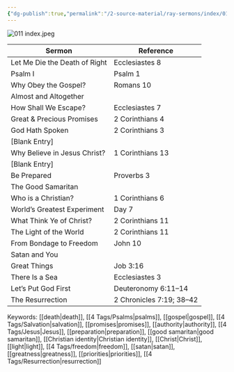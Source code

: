 ```yaml
---
{"dg-publish":true,"permalink":"/2-source-material/ray-sermons/index/011-jun-1960-aug-1960/"}
---
```


![011 index.jpeg](/img/user/2%20Source%20Material/Ray%20Sermons/Scans/011%20index.jpeg)

| Sermon                          | Reference                   |
|---------------------------------|-----------------------------|
| Let Me Die the Death of Right  | Ecclesiastes 8              |
| Psalm I                         | Psalm 1                    |
| Why Obey the Gospel?            | Romans 10                  |
| Almost and Altogether           |                             |
| How Shall We Escape?            | Ecclesiastes 7             |
| Great & Precious Promises       | 2 Corinthians 4            |
| God Hath Spoken                 | 2 Corinthians 3            |
| [Blank Entry]                   |                             |
| Why Believe in Jesus Christ?    | 1 Corinthians 13           |
| [Blank Entry]                   |                             |
| Be Prepared                     | Proverbs 3                 |
| The Good Samaritan              |                             |
| Who is a Christian?            | 1 Corinthians 6            |
| World’s Greatest Experiment     | Day 7                      |
| What Think Ye of Christ?        | 2 Corinthians 11           |
| The Light of the World          | 2 Corinthians 11           |
| From Bondage to Freedom         | John 10                    |
| Satan and You                   |                             |
| Great Things                    | Job 3:16                   |
| There Is a Sea                  | Ecclesiastes 3             |
| Let’s Put God First             | Deuteronomy 6:11–14        |
| The Resurrection                | 2 Chronicles 7:19; 38–42    |

Keywords: [[death\|death]], [[4 Tags/Psalms\|psalms]], [[gospel\|gospel]], [[4 Tags/Salvation\|salvation]], [[promises\|promises]], [[authority\|authority]], [[4 Tags/Jesus\|Jesus]], [[preparation\|preparation]], [[good samaritan\|good samaritan]], [[Christian identity\|Christian identity]], [[Christ\|Christ]], [[light\|light]], [[4 Tags/freedom\|freedom]], [[satan\|satan]], [[greatness\|greatness]], [[priorities\|priorities]], [[4 Tags/Resurrection\|resurrection]]